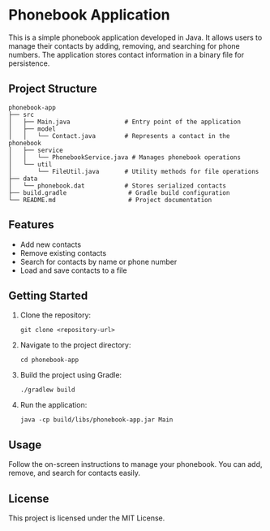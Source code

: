 # Phonebook Application

This is a simple phonebook application developed in Java. It allows users to manage their contacts by adding, removing, and searching for phone numbers. The application stores contact information in a binary file for persistence.

## Project Structure

```
phonebook-app
├── src
│   ├── Main.java               # Entry point of the application
│   ├── model
│   │   └── Contact.java        # Represents a contact in the phonebook
│   ├── service
│   │   └── PhonebookService.java # Manages phonebook operations
│   └── util
│       └── FileUtil.java       # Utility methods for file operations
├── data
│   └── phonebook.dat           # Stores serialized contacts
├── build.gradle                 # Gradle build configuration
└── README.md                    # Project documentation
```

## Features

- Add new contacts
- Remove existing contacts
- Search for contacts by name or phone number
- Load and save contacts to a file

## Getting Started

1. Clone the repository:
   ```
   git clone <repository-url>
   ```

2. Navigate to the project directory:
   ```
   cd phonebook-app
   ```

3. Build the project using Gradle:
   ```
   ./gradlew build
   ```

4. Run the application:
   ```
   java -cp build/libs/phonebook-app.jar Main
   ```

## Usage

Follow the on-screen instructions to manage your phonebook. You can add, remove, and search for contacts easily.

## License

This project is licensed under the MIT License.